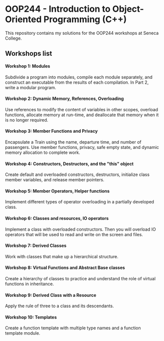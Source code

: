 # OOP244 - Introduction to Object-Oriented Programming (C++)
This repository contains my solutions for the OOP244 workshops at Seneca College.

## Workshops list
#### Workshop 1: Modules
Subdivide a program into modules, compile each module separately, and construct an executable from the results of each compilation. In Part 2, write a modular program.
#### Workshop 2: Dynamic Memory, References, Overloading
Use references to modify the content of variables in other scopes, overload functions, allocate memory at run-time, and deallocate that memory when it is no longer required.
#### Workshop 3: Member Functions and Privacy
Encapsulate a Train using the name, departure time, and number of passengers. Use member functions, privacy, safe empty state, and dynamic memory allocation to complete work.
#### Workshop 4: Constructors, Destructors, and the "this" object
Create default and overloaded constructors, destructors, initialize class member variables, and release member pointers.
#### Workshop 5: Member Operators, Helper functions
Implement different types of operator overloading in a partially developed class.
#### Workshop 6: Classes and resources, IO operators
Implement a class with overloaded constructors. Then you will overload IO operators that will be used to read and write on the screen and files.
#### Workshop 7: Derived Classes
Work with classes that make up a hierarchical structure.
#### Workshop 8: Virtual Functions and Abstract Base classes
Create a hierarchy of classes to practice and understand the role of virtual functions in inheritance.
#### Workshop 9: Derived Class with a Resource
Apply the rule of three to a class and its descendants.
#### Workshop 10: Templates
Create a function template with multiple type names and a function template module.
